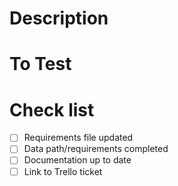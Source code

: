 # Description

# To Test

# Check list

- [ ] Requirements file updated
- [ ] Data path/requirements completed 
- [ ] Documentation up to date
- [ ] Link to Trello ticket